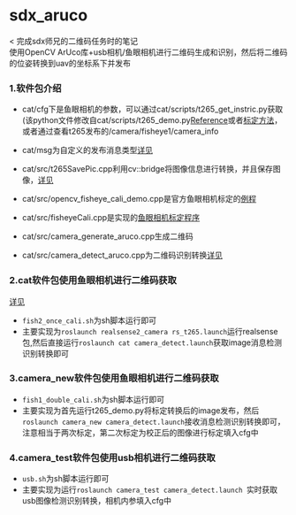# sdx_aruco  
< 完成sdx师兄的二维码任务时的笔记   
使用OpenCV ArUco库+usb相机/鱼眼相机进行二维码生成和识别，然后将二维码的位姿转换到uav的坐标系下并发布  

### 1.软件包介绍
* cat/cfg下是鱼眼相机的参数，可以通过cat/scripts/t265_get_instric.py获取(该python文件修改自cat/scripts/t265_demo.py[Reference](https://github.com/IntelRealSense/librealsense/blob/master/wrappers/python/examples/t265_stereo.py)或者[标定方法](https://github.com/GitZzw/sdx_aruco/blob/master/T265%E9%B1%BC%E7%9C%BC%E5%9B%BE%E5%83%8F.md#3%E9%B1%BC%E7%9C%BC%E7%9B%B8%E6%9C%BA%E7%9A%84%E6%A0%87%E5%AE%9A)，或者通过查看t265发布的/camera/fisheye1/camera_info  

* cat/msg为自定义的发布消息类型[详见](https://github.com/GitZzw/sdx_aruco/blob/master/ros%E8%87%AA%E5%AE%9A%E4%B9%89%E6%B6%88%E6%81%AF.md#ros%E8%87%AA%E5%AE%9A%E4%B9%89%E6%AD%A5%E9%AA%A4)   
* cat/src/t265SavePic.cpp利用cv::bridge将图像信息进行转换，并且保存图像，[详见](https://github.com/GitZzw/sdx_aruco/blob/master/T265%E9%B1%BC%E7%9C%BC%E5%9B%BE%E5%83%8F.md#2%E5%8F%91%E5%B8%83%E7%9A%84ros%E9%B1%BC%E7%9C%BC%E5%9B%BE%E5%83%8Fsensor_msgsimage%E8%BD%AC%E6%8D%A2%E4%B8%BAcv%E7%9A%84image%E4%BD%BF%E7%94%A8cv_bridge)  
* cat/src/opencv_fisheye_cali_demo.cpp是官方鱼眼相机标定的[例程](https://github.com/GitZzw/sdx_aruco/blob/master/T265%E9%B1%BC%E7%9C%BC%E5%9B%BE%E5%83%8F.md#3%E9%B1%BC%E7%9C%BC%E7%9B%B8%E6%9C%BA%E7%9A%84%E6%A0%87%E5%AE%9A)

* cat/src/fisheyeCali.cpp是实现的[鱼眼相机标定程序](https://github.com/GitZzw/sdx_aruco/blob/master/T265%E9%B1%BC%E7%9C%BC%E5%9B%BE%E5%83%8F.md#3%E9%B1%BC%E7%9C%BC%E7%9B%B8%E6%9C%BA%E7%9A%84%E6%A0%87%E5%AE%9A)

* cat/src/camera_generate_aruco.cpp生成二维码

* cat/src/camera_detect_aruco.cpp为二维码识别转换[详见](https://github.com/GitZzw/sdx_aruco/blob/master/OpenCV_ArUco%E4%BD%BF%E7%94%A8.md#opencv-aruco%E4%BA%8C%E7%BB%B4%E7%A0%81%E7%94%9F%E6%88%90%E5%92%8C%E8%AF%86%E5%88%AB)


### 2.cat软件包使用鱼眼相机进行二维码获取
[详见](https://github.com/GitZzw/sdx_aruco/blob/master/T265%E9%B1%BC%E7%9C%BC%E5%9B%BE%E5%83%8F.md#1realsense-t265%E8%8E%B7%E5%8F%96%E9%B1%BC%E7%9C%BC%E7%9B%B8%E6%9C%BA%E6%95%B0%E6%8D%AE)
* `fish2_once_cali.sh`为sh脚本运行即可  
* 主要实现为`roslaunch realsense2_camera rs_t265.launch`运行realsense包,然后直接运行`roslaunch cat camera_detect.launch`获取image消息检测识别转换即可

### 3.camera_new软件包使用鱼眼相机进行二维码获取
* `fish1_double_cali.sh`为sh脚本运行即可
* 主要实现为首先运行t265_demo.py将标定转换后的image发布，然后`roslaunch camera_new camera_detect.launch`接收消息检测识别转换即可，注意相当于两次标定，第二次标定为校正后的图像进行标定填入cfg中

### 4.camera_test软件包使用usb相机进行二维码获取
* `usb.sh`为sh脚本运行即可
* 主要实现为运行`roslaunch camera_test camera_detect.launch `实时获取usb图像检测识别转换，相机内参填入cfg中
